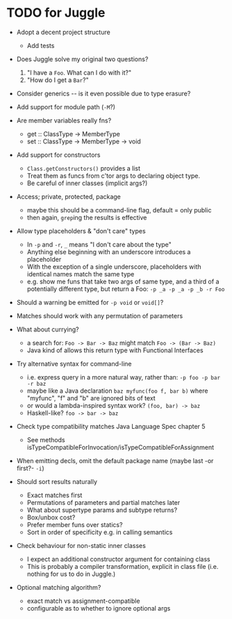 # TODO for Juggle

* Adopt a decent project structure
  - Add tests
  
* Does Juggle solve my original two questions?
  1. "I have a `Foo`. What can I do with it?"
  2. "How do I get a `Bar`?"
      
* Consider generics -- is it even possible due to type erasure?

* Add support for module path (``-M``?)
 
* Are member variables really fns?
  - get :: ClassType -> MemberType
  - set :: ClassType -> MemberType -> void
     
* Add support for constructors
  - `Class.getConstructors()` provides a list
  - Treat them as funcs from c'tor args to declaring object type.
  - Be careful of inner classes (implicit args?)
   
* Access; private, protected, package
  - maybe this should be a command-line flag, default = only public
  - then again, `grep`ing the results is effective
     
* Allow type placeholders & "don't care" types
  - In `-p` and `-r`, `_` means "I don't care about the type"
  - Anything else beginning with an underscore introduces a placeholder
  - With the exception of a single underscore, placeholders with identical
    names match the same type
  - e.g. show me funs that take two args of same type, and a third of
    a potentially different type, but return a Foo: 
     `-p _a -p _a -p _b -r Foo`
     
* Should a warning be emitted for `-p void` or `void[]`?
     
* Matches should work with any permutation of parameters
 
* What about currying?
  - a search for: `Foo -> Bar -> Baz` might match `Foo -> (Bar -> Baz)`
  - Java kind of allows this return type with Functional Interfaces
       
* Try alternative syntax for command-line
  - i.e. express query in a more natural way, rather than:
    `-p foo -p bar -r baz`
  - maybe like a Java declaration
    `baz myfunc(foo f, bar b)`
    where "myfunc", "f" and "b" are ignored bits of text
  - or would a lambda-inspired syntax work?
    `(foo, bar) -> baz`
  - Haskell-like?
    `foo -> bar -> baz`
          
* Check type compatibility matches Java Language Spec chapter 5
  - See methods isTypeCompatibleForInvocation/isTypeCompatibleForAssignment

* When emitting decls, omit the default package name (maybe last -or first?- `-i`)
     
* Should sort results naturally
  - Exact matches first
  - Permutations of parameters and partial matches later
  - What about supertype params and subtype returns?
  - Box/unbox cost?
  - Prefer member funs over statics?
  - Sort in order of specificity e.g. in calling semantics
     
* Check behaviour for non-static inner classes
  - I expect an additional constructor argument for containing class
  - This is probably a compiler transformation, explicit in class file
    (i.e. nothing for us to do in Juggle.)
 
* Optional matching algorithm?
  - exact match vs assignment-compatible
  - configurable as to whether to ignore optional args

